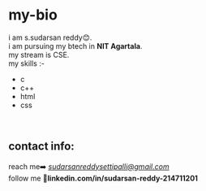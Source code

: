 # my-bio
i am  s.sudarsan reddy😊.<br>
i am pursuing my btech in <b>NIT Agartala</b>.<br>
my stream is  CSE.<br>
my skills :-
<ul><li>c</li>
  <li>c++</li>
  <li>html</li>
  <li>css</li>
  </ul><br>
  
## contact info:
reach me➡️ <u><i>sudarsanreddysettipalli@gmail.com</i></u><br>
follow me 🔗<b>linkedin.com/in/sudarsan-reddy-214711201</b>
